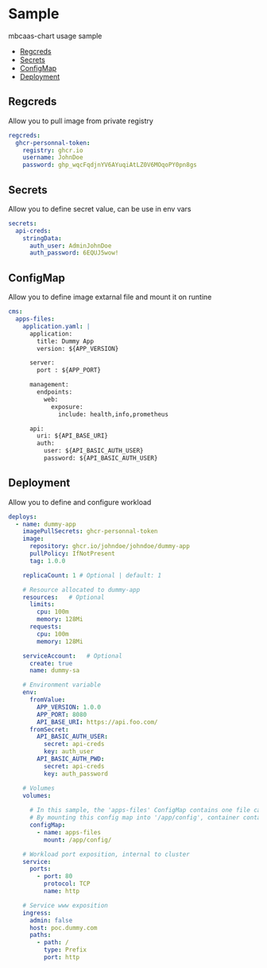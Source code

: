 # Sample

mbcaas-chart usage sample

- [Regcreds](#regcreds)
- [Secrets](#secrets)
- [ConfigMap](#configmap)
- [Deployment](#deployment)




## Regcreds

Allow you to pull image from private registry

```yaml
regcreds:
  ghcr-personnal-token:
    registry: ghcr.io
    username: JohnDoe
    password: ghp_wqcFqdjnYV6AYuqiAtLZ0V6MOqoPY0pn8gs
```

## Secrets

Allow you to define secret value, can be use in env vars

```yaml
secrets:
  api-creds:
    stringData:
      auth_user: AdminJohnDoe
      auth_password: 6EQUJ5wow!
```

## ConfigMap

Allow you to define image extarnal file and mount it on runtine

```yaml
cms:
  apps-files:
    application.yaml: |
      application:
        title: Dummy App
        version: ${APP_VERSION}

      server:
        port : ${APP_PORT}

      management:
        endpoints:
          web:
            exposure:
              include: health,info,prometheus

      api:
        uri: ${API_BASE_URI}
        auth:
          user: ${API_BASIC_AUTH_USER}
          password: ${API_BASIC_AUTH_USER}
```

## Deployment

Allow you to define and configure workload

```yaml
deploys:
  - name: dummy-app
    imagePullSecrets: ghcr-personnal-token
    image:
      repository: ghcr.io/johndoe/johndoe/dummy-app
      pullPolicy: IfNotPresent
      tag: 1.0.0

    replicaCount: 1 # Optional | default: 1

    # Resource allocated to dummy-app
    resources:   # Optional
      limits:
        cpu: 100m
        memory: 128Mi
      requests:
        cpu: 100m
        memory: 128Mi

    serviceAccount:   # Optional
      create: true
      name: dummy-sa

    # Environment variable
    env:
      fromValue:
        APP_VERSION: 1.0.0
        APP_PORT: 8080
        API_BASE_URI: https://api.foo.com/
      fromSecret:
        API_BASIC_AUTH_USER:
          secret: api-creds
          key: auth_user
        API_BASIC_AUTH_PWD:
          secret: api-creds
          key: auth_password

    # Volumes
    volumes:
  
      # In this sample, the 'apps-files' ConfigMap contains one file called 'application.yaml'.
      # By mounting this config map into '/app/config', container contains at runtime a file '/app/config/application.yaml'
      configMap:
        - name: apps-files
          mount: /app/config/

    # Workload port exposition, internal to cluster 
    service:
      ports:
        - port: 80
          protocol: TCP
          name: http

    # Service www exposition
    ingress:
      admin: false
      host: poc.dummy.com
      paths:
        - path: /
          type: Prefix
          port: http
```